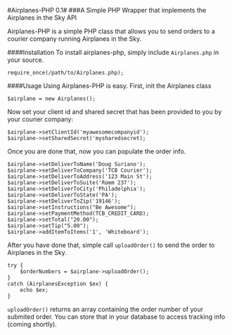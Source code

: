 #Airplanes-PHP 0.1#
###A Simple PHP Wrapper that implements the Airplanes in the Sky API

Airplanes-PHP is a simple PHP class that allows you to send orders to a courier company running Airplanes in the Sky.

####Installation
To install airplanes-php, simply include `Airplanes.php` in your source.
```
require_once(/path/to/Airplanes.php);
```

####Usage
Using Airplanes-PHP is easy. First, init the Airplanes class

```
$airplane = new Airplanes();
```
Now set your client id and shared secret that has been provided to you by your courier company:
```
$airplane->setClientId('myawesomecompanyid');
$airplane->setSharedSecret('mysharedsecret);
```
Once you are done that, now you can populate the order info.

```
$airplane->setDeliverToName('Doug Suriano');
$airplane->setDeliverToCompany('TCB Courier');
$airplane->setDeliverToAddress('123 Main St');
$airplane->setDeliverToSuite('Romm 237');
$airplane->setDeliverToCity('Philadelphia');
$airplane->setDeliverToState('PA');
$airplane->setDeliverToZip('19146');
$airplane->setInstructions("Be Awesome");
$airplane->setPaymentMethod(TCB_CREDIT_CARD);
$airplane->setTotal("20.00");
$airplane->setTip("5.00");
$airplane->addItemToItems('1', 'Whiteboard');
```
After you have done that, simple call `uploadOrder()` to send the order to Airplanes in the Sky.
```
try {
    $orderNumbers = $airplane->uploadOrder();
}
catch (AirplanesException $ex) {
    echo $ex;
}
```
`uploadOrder()` returns an array containing the order number of your submited order. You can store that in your database to access tracking info (coming shortly).


